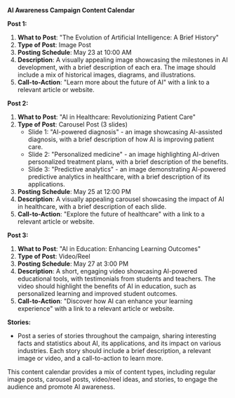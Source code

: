 **AI Awareness Campaign Content Calendar**

**Post 1:**
1. **What to Post**: "The Evolution of Artificial Intelligence: A Brief History"
2. **Type of Post**: Image Post
3. **Posting Schedule**: May 23 at 10:00 AM
4. **Description**: A visually appealing image showcasing the milestones in AI development, with a brief description of each era. The image should include a mix of historical images, diagrams, and illustrations.
5. **Call-to-Action**: "Learn more about the future of AI" with a link to a relevant article or website.

**Post 2:**
1. **What to Post**: "AI in Healthcare: Revolutionizing Patient Care"
2. **Type of Post**: Carousel Post (3 slides)
	* Slide 1: "AI-powered diagnosis" - an image showcasing AI-assisted diagnosis, with a brief description of how AI is improving patient care.
	* Slide 2: "Personalized medicine" - an image highlighting AI-driven personalized treatment plans, with a brief description of the benefits.
	* Slide 3: "Predictive analytics" - an image demonstrating AI-powered predictive analytics in healthcare, with a brief description of its applications.
3. **Posting Schedule**: May 25 at 12:00 PM
4. **Description**: A visually appealing carousel showcasing the impact of AI in healthcare, with a brief description of each slide.
5. **Call-to-Action**: "Explore the future of healthcare" with a link to a relevant article or website.

**Post 3:**
1. **What to Post**: "AI in Education: Enhancing Learning Outcomes"
2. **Type of Post**: Video/Reel
3. **Posting Schedule**: May 27 at 3:00 PM
4. **Description**: A short, engaging video showcasing AI-powered educational tools, with testimonials from students and teachers. The video should highlight the benefits of AI in education, such as personalized learning and improved student outcomes.
5. **Call-to-Action**: "Discover how AI can enhance your learning experience" with a link to a relevant article or website.

**Stories:**
* Post a series of stories throughout the campaign, sharing interesting facts and statistics about AI, its applications, and its impact on various industries. Each story should include a brief description, a relevant image or video, and a call-to-action to learn more.

This content calendar provides a mix of content types, including regular image posts, carousel posts, video/reel ideas, and stories, to engage the audience and promote AI awareness.